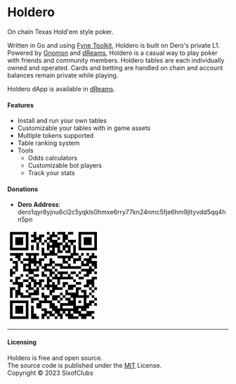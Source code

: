 # Holdero
On chain Texas Hold'em style poker.

Written in Go and using [Fyne Toolkit](https://fyne.io/), Holdero is built on Dero's private L1. Powered by [Gnomon](https://github.com/civilware/Gnomon) and [dReams](https://github.com/dReam-dApps/dReams), Holdero is a casual way to play poker with friends and community members. Holdero tables are each individually owned and operated. Cards and betting are handled on chain and account balances remain private while playing. 

Holdero dApp is available in [dReams](https://dreamdapps.io).

#### Features
- Install and run your own tables
- Customizable your tables with in game assets
- Multiple tokens supported
- Table ranking system
- Tools
    - Odds calculators
    - Customizable bot players
    - Track your stats

#### Donations
- **Dero Address**: dero1qyr8yjnu6cl2c5yqkls0hmxe6rry77kn24nmc5fje6hm9jltyvdd5qq4hn5pn

![DeroDonations](https://raw.githubusercontent.com/SixofClubsss/dreamdappsite/main/assets/DeroDonations.jpg)

---

#### Licensing

Holdero is free and open source.   
The source code is published under the [MIT](https://github.com/SixofClubsss/Holdero/blob/main/LICENSE) License.   
Copyright © 2023 SixofClubs   